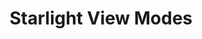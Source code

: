 ---
title: 'Starlight View Modes'
image: /src/content/showcase/_images/starlight-view-modes.trueberryless.org.webp
url: 'https://starlight-view-modes.trueberryless.org/'
dateAdded: 2024-06-21T00:25:55.113Z
---